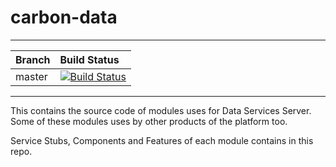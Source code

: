 # carbon-data

---

|  Branch | Build Status |
| :------------ |:-------------
| master      | [![Build Status](https://wso2.org/jenkins/job/carbon-data/badge/icon)](https://wso2.org/jenkins/job/carbon-data) |


---

This contains the source code of modules uses for Data Services Server. Some of these modules uses by other products of the platform too.

Service Stubs, Components and Features of each module contains in this repo.
